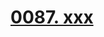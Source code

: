 # [0087. xxx](https://github.com/Tdahuyou/TNotes.react/tree/main/notes/0087.%20xxx)

<!-- region:toc -->

<!-- endregion:toc -->
